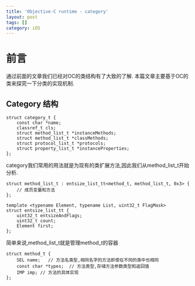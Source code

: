 ```yaml
---
title: 'Objective-C runtime - category'
layout: post
tags: []
category: iOS
---
```

# 前言

通过前面的文章我们已经对OC的类结构有了大致的了解.
本篇文章主要基于OC的类来探究一下分类的实现机制.

## Category 结构
```
struct category_t {
    const char *name;
    classref_t cls;
    struct method_list_t *instanceMethods;
    struct method_list_t *classMethods;
    struct protocol_list_t *protocols;
    struct property_list_t *instanceProperties;
}; 
```

category我们常用的用法就是为现有的类扩展方法,因此我们从method_list_t开始分析.

```
struct method_list_t : entsize_list_tt<method_t, method_list_t, 0x3> {
    // 成员变量和方法
};

template <typename Element, typename List, uint32_t FlagMask>
struct entsize_list_tt {
    uint32_t entsizeAndFlags;
    uint32_t count;
    Element first;
};
```
简单来说,method_list_t就是管理method_t的容器
```
struct method_t {
    SEL name;   // 方法名类型,相同名字的方法即使在不同的类中也相同
    const char *types;  // 方法类型,存储方法参数类型和返回值 
    IMP imp; // 方法的具体实现
};
```





